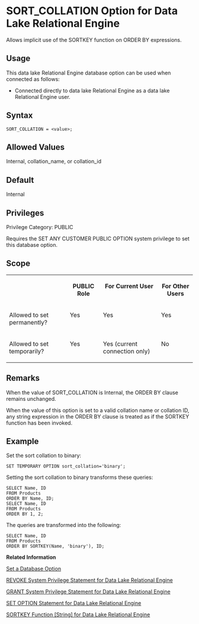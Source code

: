 <!-- loioa655148384f210158440eac57f6bf73f -->

# SORT\_COLLATION Option for Data Lake Relational Engine

Allows implicit use of the SORTKEY function on ORDER BY expressions.



<a name="loioa655148384f210158440eac57f6bf73f__section_rwg_krr_znb"/>

## Usage

This data lake Relational Engine database option can be used when connected as follows:

-   Connected directly to data lake Relational Engine as a data lake Relational Engine user.



<a name="loioa655148384f210158440eac57f6bf73f__section_zx3_g24_hrb"/>

## Syntax

```
SORT_COLLATION = <value>;
```



<a name="loioa655148384f210158440eac57f6bf73f__iq_refso_937"/>

## Allowed Values

Internal, collation\_name, or collation\_id



<a name="loioa655148384f210158440eac57f6bf73f__iq_refso_938"/>

## Default

Internal



<a name="loioa655148384f210158440eac57f6bf73f__section_k3c_gxb_3qb"/>

## Privileges

Privilege Category: PUBLIC

Requires the SET ANY CUSTOMER PUBLIC OPTION system privilege to set this database option.



<a name="loioa655148384f210158440eac57f6bf73f__iq_refso_939"/>

## Scope


<table>
<tr>
<th valign="top">

 

</th>
<th valign="top">

PUBLIC Role

</th>
<th valign="top">

For Current User

</th>
<th valign="top">

For Other Users

</th>
</tr>
<tr>
<td valign="top">

Allowed to set permanently?

</td>
<td valign="top">

Yes

</td>
<td valign="top">

Yes

</td>
<td valign="top">

Yes

</td>
</tr>
<tr>
<td valign="top">

Allowed to set temporarily?

</td>
<td valign="top">

Yes

</td>
<td valign="top">

Yes \(current connection only\)

</td>
<td valign="top">

No

</td>
</tr>
</table>



<a name="loioa655148384f210158440eac57f6bf73f__iq_refso_940"/>

## Remarks

When the value of SORT\_COLLATION is Internal, the ORDER BY clause remains unchanged.

When the value of this option is set to a valid collation name or collation ID, any string expression in the ORDER BY clause is treated as if the SORTKEY function has been invoked.



<a name="loioa655148384f210158440eac57f6bf73f__iq_refso_941"/>

## Example

Set the sort collation to binary:

```
SET TEMPORARY OPTION sort_collation='binary';
```

Setting the sort collation to binary transforms these queries:

```
SELECT Name, ID
FROM Products
ORDER BY Name, ID;
SELECT Name, ID
FROM Products
ORDER BY 1, 2;
```

The queries are transformed into the following:

```
SELECT Name, ID
FROM Products
ORDER BY SORTKEY(Name, 'binary'), ID;
```

**Related Information**  


[Set a Database Option](set-a-database-option-0dcb893.md "You set options with the SET OPTION statement.")

[REVOKE System Privilege Statement for Data Lake Relational Engine](../080-sql-statements/revoke-system-privilege-statement-for-data-lake-relational-engine-a3eadda.md "Removes specific system privileges from specific users and the right to administer the privilege.")

[GRANT System Privilege Statement for Data Lake Relational Engine](../080-sql-statements/grant-system-privilege-statement-for-data-lake-relational-engine-a3dfcb0.md "Grants specific system privileges to users or roles, with or without administrative rights.")

[SET OPTION Statement for Data Lake Relational Engine](../080-sql-statements/set-option-statement-for-data-lake-relational-engine-a625da7.md "Changes options that affect the behavior of the database and its compatibility with Transact-SQL. Setting the value of an option can change the behavior for all users or an individual user, in either a temporary or permanent scope.")

[SORTKEY Function \[String\] for Data Lake Relational Engine](../050-system-sql-functions/sortkey-function-string-for-data-lake-relational-engine-a5805dd.md "Generates values that can be used to sort character strings based on alternate collation rules.")

